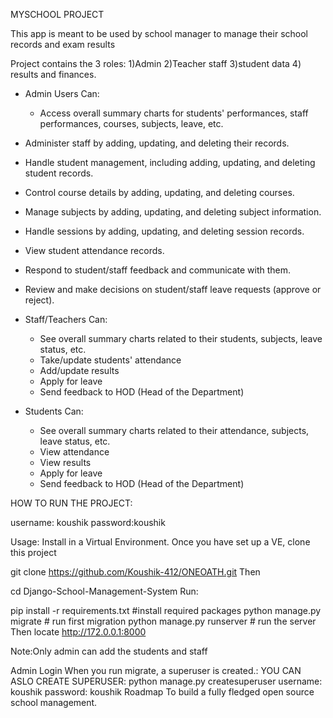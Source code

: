 MYSCHOOL PROJECT

This app is meant to be used by school manager to manage their school records and exam results

Project contains the 3 roles:
1)Admin
2)Teacher staff
3)student data
4) results and finances.

- Admin Users Can:
  - Access overall summary charts for students' performances, staff performances, courses, subjects, leave, etc.
- Administer staff by adding, updating, and deleting their records.
- Handle student management, including adding, updating, and deleting student records.
- Control course details by adding, updating, and deleting courses.
- Manage subjects by adding, updating, and deleting subject information.
- Handle sessions by adding, updating, and deleting session records.
- View student attendance records.
- Respond to student/staff feedback and communicate with them.
- Review and make decisions on student/staff leave requests (approve or reject).


- Staff/Teachers Can:
  - See overall summary charts related to their students, subjects, leave status, etc.
  - Take/update students' attendance
  - Add/update results
  - Apply for leave
  - Send feedback to HOD (Head of the Department)

- Students Can:
  - See overall summary charts related to their attendance, subjects, leave status, etc.
  - View attendance
  - View results
  - Apply for leave
  - Send feedback to HOD (Head of the Department)

HOW TO RUN THE PROJECT:

username: koushik
password:koushik

Usage:
Install in a Virtual Environment. Once you have set up a VE, clone this project

git clone https://github.com/Koushik-412/ONEOATH.git
Then

cd Django-School-Management-System
Run:

pip install -r requirements.txt #install required packages
python manage.py migrate # run first migration
python manage.py runserver # run the server
Then locate http://172.0.0.1:8000

Note:Only admin can add the students and staff 

Admin Login
When you run migrate, a superuser is created.:
YOU CAN ASLO CREATE SUPERUSER: python manage.py createsuperuser
username: koushik
password: koushik
Roadmap
To build a fully fledged open source school management.
